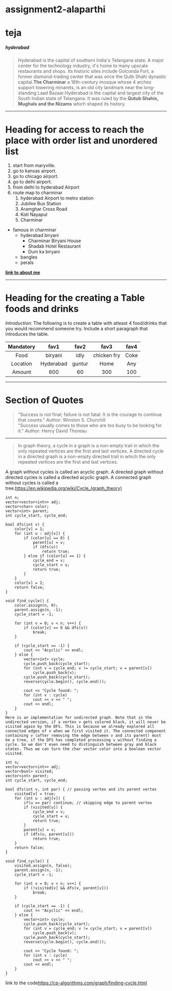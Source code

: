 # assignment2-alaparthi
# teja
##### hyderabad

>Hyderabad is the capital of southern India's Telangana state. A major center for the technology industry, it's home to many upscale restaurants and shops.
>Its historic sites include Golconda Fort, a former diamond-trading center that was once the Qutb Shahi dynastic capital.**The Charminar** a 16th-century mosque whose 4 arches support towering minarets, is an old city landmark near the long-standing Laad Bazaar.Hyderabad is the capital and largest city of the South Indian state of Telangana. It was ruled by the **Qutub Shahis, Mughals and the Nizams** which shaped its history.

----
# Heading for access to reach the place with order list and unordered list
1. start from maryville.
  1. go to kansas airport.
  2. go to chicago airport.
  3. go to delhi airport.
  4. from delhi to hyderabad Airport
2. route map to charminar
    1. hyderabad Airport to metro station
    2. Jubilee Bus Station
    3. Aramghar Cross Road
    4. Koti Nayapul
    5. Charminar
* famous in charminar
    * hyderabad biryani
        * Charminar Biryani House
        *  Shadab Hotel Restaurant
        * Dum ka biryani
    * bangles
    * perals

**[link to about me](AboutMe.md)**

------
# Heading for the  creating a Table foods and drinks

*Introduction:*
 The following is to create a table with atleast 4 food/drinks that you would recommend someone try. Include a short paragraph that introduces the table.

|Mandatory   |fav1            |fav2             |fav3             |fav4            |
|:--------:  |:---------:     |:---------:      |:----------:     |:----------:    |
|Food        |biryani         |idly             |chicken fry      |Coke            |
|Location    |Hyderabad       |guntur           |Home             |Any             |
|Amount      |600             |60               |300              |100             |

-----
# Section of Quotes
>"Success is not final; failure is not fatal: It is the courage to continue that counts."
>*Author:* Winston S. Churchill<br>
>"Success usually comes to those who are too busy to be looking for it."
>*Author:* Henry David Thoreau

-----
>In graph theory, a cycle in a graph is a non-empty trail in which the only repeated vertices are the first and last vertices. A directed cycle in a directed graph is a non-empty directed trail in which the only repeated vertices are the first and last vertices.

A graph without cycles is called an acyclic graph. A directed graph without directed cycles is called a directed acyclic graph. A connected graph without cycles is called a tree.<https://en.wikipedia.org/wiki/Cycle_(graph_theory)>
```
int n;
vector<vector<int>> adj;
vector<char> color;
vector<int> parent;
int cycle_start, cycle_end;

bool dfs(int v) {
    color[v] = 1;
    for (int u : adj[v]) {
        if (color[u] == 0) {
            parent[u] = v;
            if (dfs(u))
                return true;
        } else if (color[u] == 1) {
            cycle_end = v;
            cycle_start = u;
            return true;
        }
    }
    color[v] = 2;
    return false;
}

void find_cycle() {
    color.assign(n, 0);
    parent.assign(n, -1);
    cycle_start = -1;

    for (int v = 0; v < n; v++) {
        if (color[v] == 0 && dfs(v))
            break;
    }

    if (cycle_start == -1) {
        cout << "Acyclic" << endl;
    } else {
        vector<int> cycle;
        cycle.push_back(cycle_start);
        for (int v = cycle_end; v != cycle_start; v = parent[v])
            cycle.push_back(v);
        cycle.push_back(cycle_start);
        reverse(cycle.begin(), cycle.end());

        cout << "Cycle found: ";
        for (int v : cycle)
            cout << v << " ";
        cout << endl;
    }
}
Here is an implementation for undirected graph. Note that in the undirected version, if a vertex v gets colored black, it will never be visited again by the DFS. This is because we already explored all connected edges of v when we first visited it. The connected component containing v (after removing the edge between v and its parent) must be a tree, if the DFS has completed processing v without finding a cycle. So we don't even need to distinguish between gray and black states. Thus we can turn the char vector color into a boolean vector visited.

int n;
vector<vector<int>> adj;
vector<bool> visited;
vector<int> parent;
int cycle_start, cycle_end;

bool dfs(int v, int par) { // passing vertex and its parent vertex
    visited[v] = true;
    for (int u : adj[v]) {
        if(u == par) continue; // skipping edge to parent vertex
        if (visited[u]) {
            cycle_end = v;
            cycle_start = u;
            return true;
        }
        parent[u] = v;
        if (dfs(u, parent[u]))
            return true;
    }
    return false;
}

void find_cycle() {
    visited.assign(n, false);
    parent.assign(n, -1);
    cycle_start = -1;

    for (int v = 0; v < n; v++) {
        if (!visited[v] && dfs(v, parent[v]))
            break;
    }

    if (cycle_start == -1) {
        cout << "Acyclic" << endl;
    } else {
        vector<int> cycle;
        cycle.push_back(cycle_start);
        for (int v = cycle_end; v != cycle_start; v = parent[v])
            cycle.push_back(v);
        cycle.push_back(cycle_start);
        reverse(cycle.begin(), cycle.end());

        cout << "Cycle found: ";
        for (int v : cycle)
            cout << v << " ";
        cout << endl;
    }
}
```
link to the code<https://cp-algorithms.com/graph/finding-cycle.html>